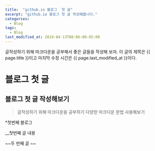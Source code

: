 ```yaml
---
title:  "github.io 블로그  첫 글"
excerpt: "github.io 블로그 첫 글 작성해봅니다."
categories:
  - Blog
tags:
  - Blog
last_modified_at: 2019-04-13T08:06:00-05:00
---
```

글작성하기 위해 마크다운을 공부해서 
좋은 글들을 작성해 보자.
이 글의 제목은 {{ page.title }}이고
마지막 수정 시간은 {{ page.last_modified_at }}이다.

블로그 첫 글
============
블로그 첫 글 작성해보기 
---------------------

> 글작성하기 위해 마크다운을 공부하기
>  다양한 마크다운 문법 사용해보기

*첫번째 블로그

__첫번째 글 내용

~~두 번째 글 ~~


  
  
  

